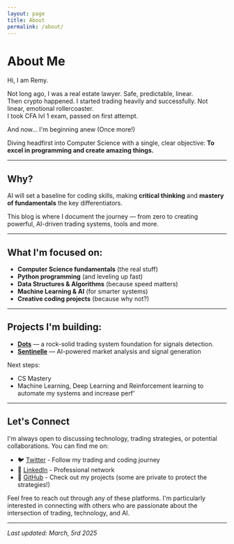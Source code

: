```yaml
---
layout: page  
title: About  
permalink: /about/  
---
```


# About Me

Hi, I am Remy.

Not long ago, I was a real estate lawyer. Safe, predictable, linear.  
Then crypto happened. I started trading heavily and successfully. Not linear, emotional rollercoaster.  
I took CFA lvl 1 exam, passed on first attempt.  

And now… I'm beginning anew (Once more!)  

Diving headfirst into Computer Science with a single, clear objective: **To excel in programming and create amazing things.**


---

## Why?

AI will set a baseline for coding skills, making **critical thinking** and **mastery of fundamentals** the key differentiators.

This blog is where I document the journey — from zero to creating powerful, AI-driven trading systems, tools and more.


---

## What I'm focused on:

- **Computer Science fundamentals** (the real stuff)
- **Python programming** (and leveling up fast)
- **Data Structures & Algorithms** (because speed matters)
- **Machine Learning & AI** (for smarter systems)
- **Creative coding projects** (because why not?)


---

## Projects I'm building:
- [**Dots**](https://github.com/Rae699/Dots) — a rock-solid trading system foundation for signals detection. 
- [**Sentinelle**](https://github.com/SentiCap/SentinelleCap) — AI-powered market analysis and signal generation  

Next steps:
- CS Mastery
- Machine Learning, Deep Learning and Reinforcement learning to automate my systems and increase perf'


---

## Let's Connect

I'm always open to discussing technology, trading strategies, or potential collaborations. You can find me on:
- 🐦 [Twitter](https://twitter.com/SolTae_) - Follow my trading and coding journey
- 💼 [LinkedIn](https://www.linkedin.com/in/remy-charras/) - Professional network
- 🔨 [GitHub](https://github.com/Rae699) - Check out my projects (some are private to protect the strategies!)

Feel free to reach out through any of these platforms. I'm particularly interested in connecting with others who are passionate about the intersection of trading, technology, and AI.


---

_Last updated: March, 5rd 2025_